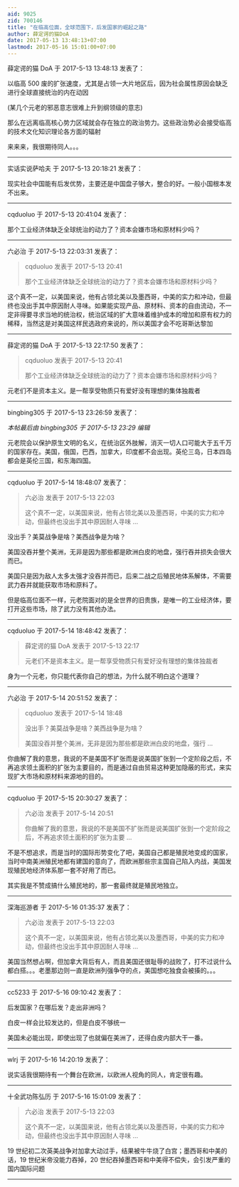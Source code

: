 ```yaml
---
aid: 9025
zid: 700146
title: "在临高位面，全球范围下，后发国家的崛起之路"
author: 薛定谔的猫DoA
date: 2017-05-13 13:48:13+07:00
lastmod: 2017-05-16 15:01:00+07:00
---
```


薛定谔的猫 DoA 于 2017-5-13 13:48:13 发表了：

以临高 500 废的扩张速度，尤其是占领一大片地区后，因为社会属性原因会缺乏进行全球直接统治的内在动因

(某几个元老的邪恶意志很难上升到纲领级的意志)

那么在远离临高核心势力区域就会存在独立的政治势力。这些政治势必会接受临高的技术文化知识理论各方面的辐射

来来来，我很期待同人。。。

---

实话实说萨哈夫 于 2017-5-13 20:18:21 发表了：

现实社会中国能有后发优势，主要还是中国盘子够大，整合的好。一般小国根本发不出来。

---

cqduoluo 于 2017-5-13 20:41:04 发表了：

那个工业经济体缺乏全球统治的动力了？资本会嫌市场和原材料少吗？

---

六必治 于 2017-5-13 22:03:31 发表了：

> cqduoluo 发表于 2017-5-13 20:41
>
> 那个工业经济体缺乏全球统治的动力了？资本会嫌市场和原材料少吗？

这个真不一定，以美国来说，他有占领北美以及墨西哥，中美的实力和冲动，但最终也没出手其中原因耐人寻味。如果能实现产品、原材料、资本的自由流动，不一定非得要寻求当地的统治权，统治区域的扩大意味着维护成本的增加和原有权力的稀释，当然这是对美国这样民选政府来说的，所以美国才会不吃哥斯达黎加

---

薛定谔的猫 DoA 于 2017-5-13 22:17:50 发表了：

> cqduoluo 发表于 2017-5-13 20:41
>
> 那个工业经济体缺乏全球统治的动力了？资本会嫌市场和原材料少吗？

元老们不是资本主义。是一帮享受物质只有爱好没有理想的集体独裁者

---

bingbing305 于 2017-5-13 23:26:59 发表了：

_本帖最后由 bingbing305 于 2017-5-13 23:29 编辑_

元老院会以保护原生文明的名义，在统治区外肢解，消灭一切人口可能大于五千万的国家存在。美国，俄国，巴西，加拿大，印度都不会出现。英伦三岛，日本四岛都会是英伦三国，和东海四国。

---

cqduoluo 于 2017-5-14 18:48:07 发表了：

> 六必治 发表于 2017-5-13 22:03
>
> 这个真不一定，以美国来说，他有占领北美以及墨西哥，中美的实力和冲动，但最终也没出手其中原因耐人寻味 ...

没出手？美莫战争是啥？美西战争是为啥？

美国没吞并整个美洲，无非是因为那些都是欧洲白皮的地盘，强行吞并损失会很大而已。

美国只是因为敌人太多太强才没吞并而已，后来二战之后殖民地体系解体，不需要武力吞并就能获取市场和原料了。

但是临高位面不一样，元老院面对的是全世界的旧贵族，是唯一的工业经济体，要打开这些市场，除了武力没有其他办法。

---

cqduoluo 于 2017-5-14 18:48:42 发表了：

> 薛定谔的猫 DoA 发表于 2017-5-13 22:17
>
> 元老们不是资本主义。是一帮享受物质只有爱好没有理想的集体独裁者

身为一个元老，你只能代表你自己的想法，为什么就不明白这个道理？

---

六必治 于 2017-5-14 20:51:52 发表了：

> cqduoluo 发表于 2017-5-14 18:48
>
> 没出手？美莫战争是啥？美西战争是为啥？
>
> 美国没吞并整个美洲，无非是因为那些都是欧洲白皮的地盘，强行 ...

你曲解了我的意思，我说的不是美国不扩张而是说美国扩张到一个定阶段之后，不再追求领土面积的扩张为主要目的，而是通过自由贸易这种更加隐蔽的形式，来实现扩大市场和原材料来源地的目的。

---

cqduoluo 于 2017-5-15 20:30:27 发表了：

> 六必治 发表于 2017-5-14 20:51
>
> 你曲解了我的意思，我说的不是美国不扩张而是说美国扩张到一个定阶段之后，不再追求领土面积的扩张为主要 ...

不是不想追求，而是当时的国际形势变化了吧，美国自己都是殖民地变成的国家，当时中南美洲殖民地都有建国的意向了，而欧洲那些宗主国自己陷入内战，美国发现殖民地经济体系那一套不好用了而已。

其实我是不赞成搞什么殖民地的，那一套最终就是殖民地独立。

---

深海巡游者 于 2017-5-16 01:35:37 发表了：

> 六必治 发表于 2017-5-13 22:03
>
> 这个真不一定，以美国来说，他有占领北美以及墨西哥，中美的实力和冲动，但最终也没出手其中原因耐人寻味 ...

美国当然想占啊，但加拿大背后有人，而且美国还很耻辱的战败了，打不过说什么都白搭。。。老墨那边则一直是欧洲列强争夺的点，美国想吃独食会被揍的。。。

---

cc5233 于 2017-5-16 09:10:42 发表了：

后发国家？在哪后发？走出非洲吗？

白皮一样会比较发达的，但是白皮不够统一

美国未必能出现，即使出现了也就偏在美洲了，还得白皮内部大干一番。

---

wlrj 于 2017-5-16 14:20:19 发表了：

说实话我很期待有一个舞台在欧洲，以欧洲人视角的同人，肯定很有趣。

---

十全武功陈弘历 于 2017-5-16 15:01:09 发表了：

> 六必治 发表于 2017-5-13 22:03
>
> 这个真不一定，以美国来说，他有占领北美以及墨西哥，中美的实力和冲动，但最终也没出手其中原因耐人寻味 ...

19 世纪初二次英美战争对加拿大动过手，结果被牛牛烧了白宫；墨西哥和中美的话，19 世纪米帝没能力吞掉，20 世纪吞掉墨西哥和中美得不偿失，会引发严重的国内国际问题

---
